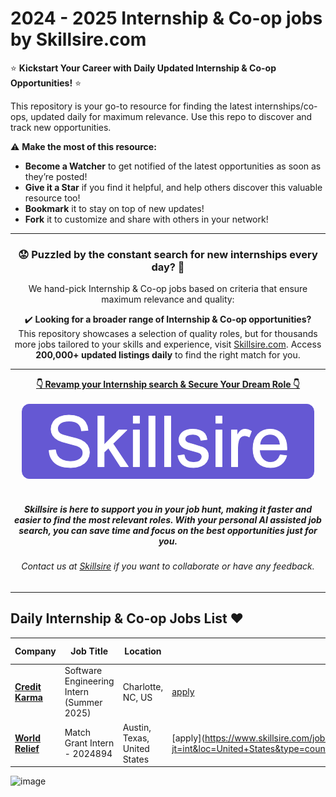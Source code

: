 # 2024 - 2025 Internship & Co-op jobs by Skillsire.com
⭐️ **Kickstart Your Career with Daily Updated Internship & Co-op Opportunities!** ⭐️

<p>This repository is your go-to resource for finding the latest internships/co-ops, updated daily for maximum relevance. Use this repo to discover and track new opportunities.</p>

<p>⚠️ <strong>Make the most of this resource:</strong></p>
<ul>
  <li><strong>Become a Watcher</strong> to get notified of the latest opportunities as soon as they’re posted!</li>
  <li><strong>Give it a Star</strong> if you find it helpful, and help others discover this valuable resource too!</li>
  <li><strong>Bookmark</strong> it to stay on top of new updates!</li>
  <li><strong>Fork</strong> it to customize and share with others in your network!</li>
</ul>

---

<div align="center">
	<h3>😟 Puzzled by the constant search for new internships every day? 🧩</h3>
<p>We hand-pick Internship & Co-op jobs based on criteria that ensure maximum relevance and quality:</p>

<p>✔️ <strong>Looking for a broader range of Internship & Co-op opportunities?</strong><br>
This repository showcases a selection of quality roles, but for thousands more jobs tailored to your skills and experience, visit <a href="https://www.skillsire.com/job/jobs-enlisting/all-jobs?jt=int&loc=Worldwide&type=world&lat=0&lng=0&utm_source=github&utm_medium=skillsiregithubinternrepo&utm_campaign=githubrepo&utm_content=github">Skillsire.com</a>. Access <strong>200,000+ updated listings daily</strong> to find the right match for you.</p>
</div>

---

<div align="center">
<p>
    <a href="https://www.skillsire.com/job/jobs-enlisting/all-jobs?jt=int&loc=Worldwide&type=world&lat=0&lng=0&utm_source=github&utm_medium=skillsiregithubinternrepo&utm_campaign=githubrepo&utm_content=github"><b>👇 Revamp your Internship search & Secure Your Dream Role 👇</b></a>
    <br>
    <br>
    <a href="https://www.skillsire.com/job/jobs-enlisting/all-jobs?jt=int&loc=Worldwide&type=world&lat=0&lng=0&utm_source=github&utm_medium=skillsiregithubinternrepo&utm_campaign=githubrepo&utm_content=github">
        <img src="./images/logo1.png" alt="skillsire.com">
    </a>
    <br>
    <br>
    <i>
    <sub> 
        <h5>
        Skillsire is here to support you in your job hunt, making it faster and easier to find the most relevant roles. With your personal AI assisted job search, you can save time and focus on the best opportunities just for you.
        </h5>
    </sub>
    </i>
</p>
<p>
    <sub> 
        <h6>
            Contact us at <a href="https://www.skillsire.com/contact-us">Skillsire</a> if you want to collaborate or have any feedback.
        </h6>
    </sub>
</p>
</div>

---

## Daily Internship & Co-op Jobs List ❤️

<!-- Please leave a one line gap between this and the table TABLE_START (DO NOT CHANGE THIS LINE) -->

| Company | Job Title | Location | Link | Date Posted |
| ------- | --------- | -------- | ---- | ----------- |
| **[Credit Karma](https://www.skillsire.com/job/jobs-enlisting/all-jobs?loc=United+States&type=country&cc=us&utm_source=github&utm_medium=skillsiregithubinternrepo&utm_campaign=githubrepo&utm_content=github&dp=pm&comp=66780de6a180151f6f5752b0)** | Software Engineering Intern (Summer 2025) | Charlotte, NC, US | [apply](https://www.skillsire.com/job/jobs-enlisting/all-jobs?jt=int&loc=United+States&type=country&cc=us&utm_source=github&utm_medium=skillsiregithubinternrepo&utm_campaign=githubrepo&utm_content=github&dp=pm&jobId=ff16c3eb889a76c12a7933a6052d6971) | 2024-11-18 |
| **[World Relief](https://www.skillsire.com/job/jobs-enlisting/all-jobs?loc=United+States&type=country&cc=us&utm_source=github&utm_medium=skillsiregithubinternrepo&utm_campaign=githubrepo&utm_content=github&dp=pm&comp=66376d72be4d1c785fa47470)** | Match Grant Intern - 2024894 | Austin, Texas, United States | [apply](https://www.skillsire.com/job/jobs-enlisting/all-jobs?jt=int&loc=United+States&type=country&cc=us&utm_source=github&utm_medium=skillsiregithubinternrepo&utm_campaign=githubrepo&utm_content=github&dp=pm&jobId=4f37f1dcaddf2b16e566da336551c85f |  2024-11-18 |
![image](https://github.com/user-attachments/assets/85386cb5-261c-4966-b8fe-396c56d14a47)


<!-- Please leave a one line gap between this and the table TABLE_END (DO NOT CHANGE THIS LINE) -->

